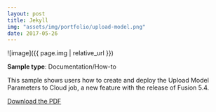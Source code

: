 ```yaml
---
layout: post
title: Jekyll
img: "assets/img/portfolio/upload-model.png"
date: 2017-05-26
---
```

![image]({{ page.img | relative_url }})

**Sample type**: Documentation/How-to

This sample shows users how to create and deploy the Upload Model Parameters to Cloud job, a new feature with the release of Fusion 5.4.

[Download the PDF](link)